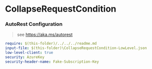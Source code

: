 # CollapseRequestCondition

### AutoRest Configuration

> see https://aka.ms/autorest

```yaml
require: $(this-folder)/../../../readme.md
input-file: $(this-folder)\CollapseRequestCondition-LowLevel.json
low-level-client: true
security: AzureKey
security-header-name: Fake-Subscription-Key
```